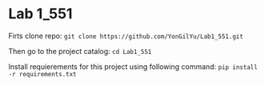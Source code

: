 # Lab 1_551

Firts clone repo: 
`git clone https://github.com/YonGilYu/Lab1_551.git`


Then go to the project catalog:
`cd Lab1_551`


Install requierements for this project using following command: 
`pip install -r requirements.txt`
